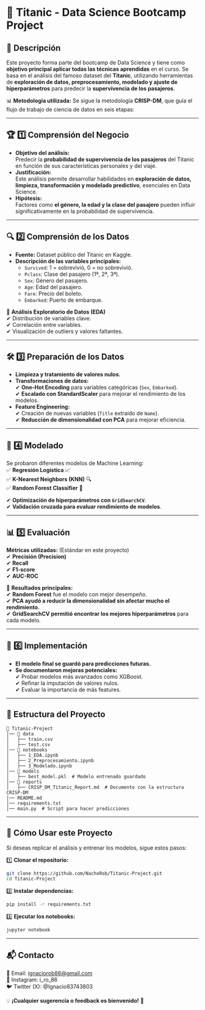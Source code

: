 # 🚢 Titanic - Data Science Bootcamp Project  

## 📌 Descripción  
Este proyecto forma parte del bootcamp de Data Science y tiene como **objetivo principal aplicar todas las técnicas aprendidas** en el curso. Se basa en el análisis del famoso dataset del **Titanic**, utilizando herramientas de **exploración de datos, preprocesamiento, modelado y ajuste de hiperparámetros** para predecir la **supervivencia de los pasajeros**.  

📊 **Metodología utilizada:** Se sigue la metodología **CRISP-DM**, que guía el flujo de trabajo de ciencia de datos en seis etapas:  

---

## 🏆 **1️⃣ Comprensión del Negocio**
- **Objetivo del análisis:**  
  Predecir la **probabilidad de supervivencia de los pasajeros** del Titanic en función de sus características personales y del viaje.  
- **Justificación:**  
  Este análisis permite desarrollar habilidades en **exploración de datos, limpieza, transformación y modelado predictivo**, esenciales en Data Science.  
- **Hipótesis:**  
  Factores como **el género, la edad y la clase del pasajero** pueden influir significativamente en la probabilidad de supervivencia.  

---

## 🔍 **2️⃣ Comprensión de los Datos**
- **Fuente:** Dataset público del Titanic en Kaggle.  
- **Descripción de las variables principales:**  
  - `Survived`: 1 = sobrevivió, 0 = no sobrevivió.  
  - `Pclass`: Clase del pasajero (1ª, 2ª, 3ª).  
  - `Sex`: Género del pasajero.  
  - `Age`: Edad del pasajero.  
  - `Fare`: Precio del boleto.  
  - `Embarked`: Puerto de embarque.  

🔹 **Análisis Exploratorio de Datos (EDA)**  
✔ Distribución de variables clave.  
✔ Correlación entre variables.  
✔ Visualización de outliers y valores faltantes.  

---

## 🛠 **3️⃣ Preparación de los Datos**
- **Limpieza y tratamiento de valores nulos.**  
- **Transformaciones de datos:**  
  ✔ **One-Hot Encoding** para variables categóricas (`Sex`, `Embarked`).  
  ✔ **Escalado con StandardScaler** para mejorar el rendimiento de los modelos.  
- **Feature Engineering:**  
  ✔ Creación de nuevas variables (`Title` extraído de `Name`).  
  ✔ **Reducción de dimensionalidad con PCA** para mejorar eficiencia.  

---

## 🤖 **4️⃣ Modelado**
Se probaron diferentes modelos de Machine Learning:  
✅ **Regresión Logística** 📈  
✅ **K-Nearest Neighbors (KNN)** 🔍  
✅ **Random Forest Classifier** 🌲  

✔ **Optimización de hiperparámetros con `GridSearchCV`**.  
✔ **Validación cruzada para evaluar rendimiento de modelos**.  

---

## 📊 **5️⃣ Evaluación**
**Métricas utilizadas:** (Estándar en este proyecto)  
✔ **Precisión (Precision)**  
✔ **Recall**  
✔ **F1-score**  
✔ **AUC-ROC**  

🔹 **Resultados principales:**  
✔ **Random Forest** fue el modelo con mejor desempeño.  
✔ **PCA ayudó a reducir la dimensionalidad sin afectar mucho el rendimiento.**  
✔ **GridSearchCV permitió encontrar los mejores hiperparámetros** para cada modelo.  

---

## 🚀 **6️⃣ Implementación**
- **El modelo final se guardó para predicciones futuras.**  
- **Se documentaron mejoras potenciales:**  
  ✔ Probar modelos más avanzados como XGBoost.  
  ✔ Refinar la imputación de valores nulos.  
  ✔ Evaluar la importancia de más features.  

---

## 📂 **Estructura del Proyecto**
```
📂 Titanic-Project
│── 📂 data
│   ├── train.csv
│   ├── test.csv
│── 📂 notebooks
│   ├── 1_EDA.ipynb
│   ├── 2_Preprocesamiento.ipynb
│   ├── 3_Modelado.ipynb
│── 📂 models
│   ├── best_model.pkl  # Modelo entrenado guardado
│── 📂 reports
│   ├── CRISP_DM_Titanic_Report.md  # Documento con la estructura CRISP-DM
│── README.md
│── requirements.txt
│── main.py  # Script para hacer predicciones
```

---

## 🎯 **Cómo Usar este Proyecto**
Si deseas replicar el análisis y entrenar los modelos, sigue estos pasos:

1️⃣ **Clonar el repositorio:**  
```bash
git clone https://github.com/NachoRob/Titanic-Project.git
cd Titanic-Project
```
2️⃣ **Instalar dependencias:**  
```bash
pip install -r requirements.txt
```
3️⃣ **Ejecutar los notebooks:**  
```bash
jupyter notebook
```

---

## 📬 **Contacto**
📧 Email: ignaciorob86@gmail.com  
📸 Instagram: i_ro_86  
🐦 Twitter (X): @Ignacio83743803  

💡 **¡Cualquier sugerencia o feedback es bienvenido!** 🚀

